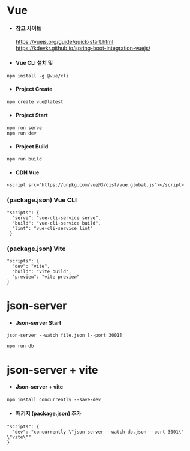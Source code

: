 # Vue
* #### 참고 사이트
    https://vuejs.org/guide/quick-start.html <br>
    https://kdevkr.github.io/spring-boot-integration-vuejs/
  
* #### Vue CLI 설치 및
```
npm install -g @vue/cli
```
* #### Project Create
```
npm create vue@latest
```
* #### Project Start
```
npm run serve
npm run dev
```
* #### Project Build
```
npm run build
```

* #### CDN Vue
```
<script src="https://unpkg.com/vue@3/dist/vue.global.js"></script>
```



### (package.json) Vue CLI
```
"scripts": {
  "serve": "vue-cli-service serve",
  "build": "vue-cli-service build",
  "lint": "vue-cli-service lint"
 }
```
### (package.json) Vite
```
"scripts": {
  "dev": "vite",
  "build": "vite build",
  "preview": "vite preview"
}
```



# json-server

* #### Json-server Start
```
json-server --watch file.json [--port 3001]
```
```
npm run db
```


# json-server + vite
* #### Json-server + vite
```
npm install concurrently --save-dev
```

* #### 패키지 (package.json) 추가
```
"scripts": {
  "dev": "concurrently \"json-server --watch db.json --port 3001\" \"vite\""
}
```
